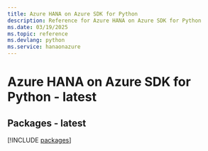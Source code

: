 ```yaml
---
title: Azure HANA on Azure SDK for Python
description: Reference for Azure HANA on Azure SDK for Python
ms.date: 03/19/2025
ms.topic: reference
ms.devlang: python
ms.service: hanaonazure
---
```

# Azure HANA on Azure SDK for Python - latest
## Packages - latest
[!INCLUDE [packages](hana-on-azure-index.md)]